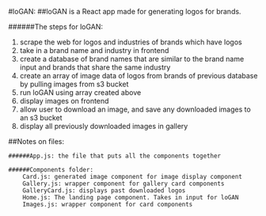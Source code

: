 #loGAN:
##loGAN is a React app made for generating logos for brands.

######The steps for loGAN:
1) scrape the web for logos and industries of brands which have logos
2) take in a brand name and industry in frontend
3) create a database of brand names that are similar to the brand name input and brands that share the same industry
4) create an array of image data of logos from brands of previous database by pulling images from s3 bucket
5) run loGAN using array created above
6) display images on frontend
7) allow user to download an image, and save any downloaded images to an s3 bucket
8) display all previously downloaded images in gallery

##Notes on files:

    ######App.js: the file that puts all the components together

    ######Components folder:
        Card.js: generated image component for image display component
        Gallery.js: wrapper component for gallery card components
        GalleryCard.js: displays past downloaded logos
        Home.js: The landing page component. Takes in input for loGAN
        Images.js: wrapper component for card components
        
    